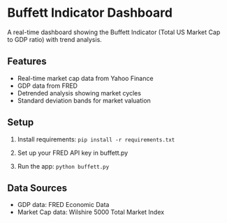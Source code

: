 # Buffett Indicator Dashboard

A real-time dashboard showing the Buffett Indicator (Total US Market Cap to GDP ratio) with trend analysis.

## Features
- Real-time market cap data from Yahoo Finance
- GDP data from FRED
- Detrended analysis showing market cycles
- Standard deviation bands for market valuation

## Setup
1. Install requirements:
```pip install -r requirements.txt```

2. Set up your FRED API key in buffett.py

3. Run the app:
```python buffett.py```

## Data Sources
- GDP data: FRED Economic Data
- Market Cap data: Wilshire 5000 Total Market Index
```



